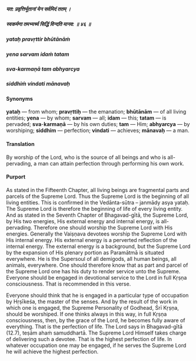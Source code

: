 ##### यत: प्रवृत्तिर्भूतानां येन सर्वमिदं ततम् ।
##### स्वकर्मणा तमभ्यर्च्य सिद्धिं विन्दति मानव: ॥ ४६ ॥

##### yataḥ pravṛttir bhūtānāṁ
##### yena sarvam idaṁ tatam
##### sva-karmaṇā tam abhyarcya
##### siddhiṁ vindati mānavaḥ

#### Synonyms

**yataḥ** — from whom; **pravṛttiḥ** — the emanation; **bhūtānām** — of all living entities; **yena** — by whom; **sarvam** — all; **idam** — this; **tatam** — is pervaded; **sva**-**karmaṇā** — by his own duties; **tam** — Him; **abhyarcya** — by worshiping; **siddhim** — perfection; **vindati** — achieves; **mānavaḥ** — a man.

#### Translation

By worship of the Lord, who is the source of all beings and who is all-pervading, a man can attain perfection through performing his own work.

#### Purport

As stated in the Fifteenth Chapter, all living beings are fragmental parts and parcels of the Supreme Lord. Thus the Supreme Lord is the beginning of all living entities. This is confirmed in the Vedānta-sūtra – janmādy asya yataḥ. The Supreme Lord is therefore the beginning of life of every living entity. And as stated in the Seventh Chapter of Bhagavad-gītā, the Supreme Lord, by His two energies, His external energy and internal energy, is all-pervading. Therefore one should worship the Supreme Lord with His energies. Generally the Vaiṣṇava devotees worship the Supreme Lord with His internal energy. His external energy is a perverted reflection of the internal energy. The external energy is a background, but the Supreme Lord by the expansion of His plenary portion as Paramātmā is situated everywhere. He is the Supersoul of all demigods, all human beings, all animals, everywhere. One should therefore know that as part and parcel of the Supreme Lord one has his duty to render service unto the Supreme. Everyone should be engaged in devotional service to the Lord in full Kṛṣṇa consciousness. That is recommended in this verse.

Everyone should think that he is engaged in a particular type of occupation by Hṛṣīkeśa, the master of the senses. And by the result of the work in which one is engaged, the Supreme Personality of Godhead, Śrī Kṛṣṇa, should be worshiped. If one thinks always in this way, in full Kṛṣṇa consciousness, then, by the grace of the Lord, he becomes fully aware of everything. That is the perfection of life. The Lord says in Bhagavad-gītā (12.7), teṣām ahaṁ samuddhartā. The Supreme Lord Himself takes charge of delivering such a devotee. That is the highest perfection of life. In whatever occupation one may be engaged, if he serves the Supreme Lord he will achieve the highest perfection.